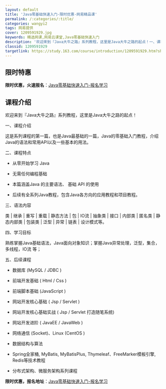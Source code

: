 ```yaml
---
layout: default
title: 'Java零基础快速入门-限时优惠-网易精品课'
permalink: /:categories/:title/
categories: wangyi2
tags: 网易提供
cover: 1209591929.jpg
keywords: 精选网课,网易云课堂,Java零基础快速入门
description: '欢迎来到『Java大牛之路』系列教程，这里是Java大牛之路的起点！一、课程介绍这是系列课程的第一篇，也是Java最基础'
classid: 1209591929
targetlink: https://study.163.com/course/introduction/1209591929.htm?share=1&shareId=1025206652&utm_campaign=share&utm_medium=iphoneShare&utm_source=&utm_u=1025206652
---
```


## 限时特惠

**限时优惠，火速报名**：[Java零基础快速入门-报名学习](https://study.163.com/course/introduction/1209591929.htm?share=1&shareId=1025206652&utm_campaign=share&utm_medium=iphoneShare&utm_source=&utm_u=1025206652)

## 课程介绍

欢迎来到『Java大牛之路』系列教程，这里是Java大牛之路的起点！



一、课程介绍

这是系列课程的第一篇，也是Java最基础的一篇，Java的零基础入门教程，介绍Java的语法和常用API以及一些基本的用法。



二、课程特点

- 从零开始学习 Java

- 无需任何编程基础

- 本篇涵盖Java 的主要语法、 基础 API 的使用

- 后续有全系列Java教程，包含Java各方向的应用教程和项目教程。



三、语法内容

类 | 继承 | 重写 | 重载 | 静态方法 |  包 |  IO流 | 抽象类 | 接口 | 内部类 | 匿名类 | 静态内部类 | 包装类 | 泛型 | 异常 | 链表 | 设计模式等。



四、学习目标

熟练掌握Java基础语法，Java面向对象知识；掌握Java异常处理，泛型，集合，多线程，IO流 等；



五、后续课程

- 数据库 (MySQL / JDBC ) 

- 前端开发基础 ( Html / Css ) 

- 前端脚本基础 (JavaScript ) 

- 网站开发核心基础 ( Jsp / Servlet )

- 网站开发核心基础实战 ( Jsp / Servlet 打造随笔系统)

- 网站开发进阶 ( JavaEE / JavaWeb )

- 网络通信 (Socket)、Linux (CentOS )

- 数据结构与算法

- Spring全家桶, MyBatis, MyBatisPlus, Thymeleaf、FreeMarker模板引擎, Redis等技术教程

- 分布式架构、微服务架构系列课程

**限时优惠，报名地址**：[Java零基础快速入门-报名学习](https://study.163.com/course/introduction/1209591929.htm?share=1&shareId=1025206652&utm_campaign=share&utm_medium=iphoneShare&utm_source=&utm_u=1025206652)

